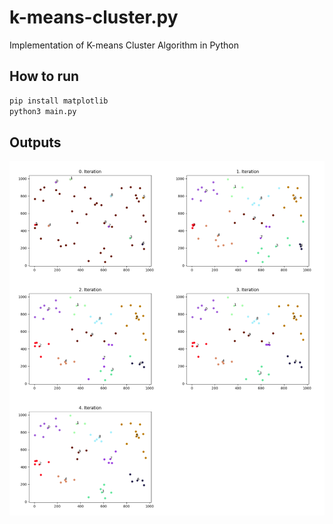 # k-means-cluster.py
Implementation of K-means Cluster Algorithm in Python

## How to run

```bash 
pip install matplotlib
python3 main.py
```

## Outputs

![Output](example_output.png?raw=true)
